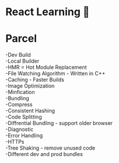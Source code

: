 # React Learning 🚀

# Parcel
-Dev Build<br>
-Local Builder<br>
-HMR = Hot Module Replacement<br>
-File Watching Algorithm - Written in C++<br>
-Caching - Faster Builds<br>
-Image Optimization<br>
-Minfication<br>
-Bundling<br>
-Compress<br>
-Consistent Hashing<br>
-Code Splitting <br>
-Diffrential Bundling - support older browser<br>
-Diagnostic<br>
-Error Handling<br>
-HTTPs<br>
-Tree Shaking - remove unused code<br>
-Different dev and prod bundles

